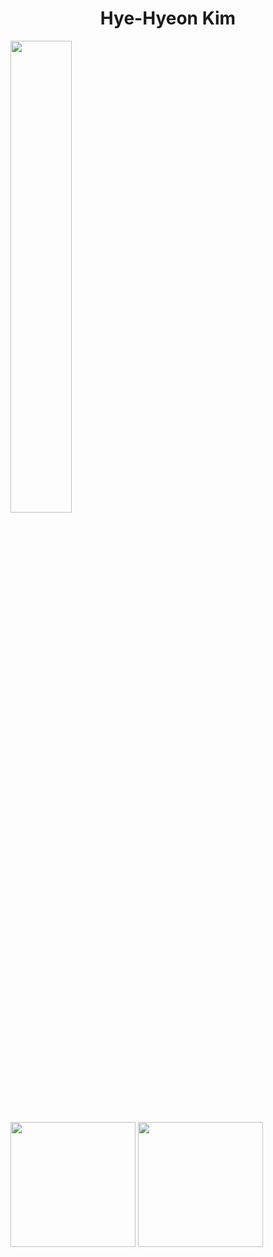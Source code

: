 <h1 align="center">Hye-Hyeon Kim</h1>
<p>
  <a href="https://solved.ac/khyeon">
    <img src="http://mazassumnida.wtf/api/v2/generate_badge?boj=khyeon" width=44% />
  </a>
</p>
<p>
  <img height="200em" src="https://github-readme-stats.vercel.app/api?username=khyeon&show_icons=true&include_all_commits=true&bg_color=30,e96443,904e95&title_color=fff&text_color=fff">
  <img height="200em" src="https://github-readme-stats.vercel.app/api/top-langs/?username=khyeon&layout=compact&bg_color=30,e96443,904e95&title_color=fff&text_color=fff">
</p>


<!--
**K-Hyeon/K-Hyeon** is a ✨ _special_ ✨ repository because its `README.md` (this file) appears on your GitHub profile.

Here are some ideas to get you started:

- 🔭 I’m currently working on ...
- 🌱 I’m currently learning ...
- 👯 I’m looking to collaborate on ...
- 🤔 I’m looking for help with ...
- 💬 Ask me about ...
- 📫 How to reach me: ...
- 😄 Pronouns: ...
- ⚡ Fun fact: ...
-->
